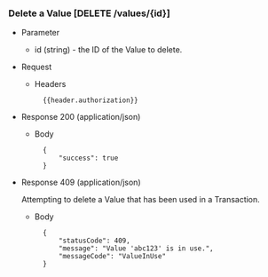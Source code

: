 ### Delete a Value [DELETE /values/{id}]

+ Parameter
    + id (string) - the ID of the Value to delete.

+ Request
    + Headers
    
            {{header.authorization}}

+ Response 200 (application/json)
    
    + Body

            {
                "success": true
            }

+ Response 409 (application/json)

    Attempting to delete a Value that has been used in a Transaction.

    + Body
    
            {
                "statusCode": 409,
                "message": "Value 'abc123' is in use.",
                "messageCode": "ValueInUse"
            }
